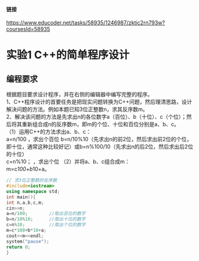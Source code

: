 #### 链接   
https://www.educoder.net/tasks/58935/1246987/zktic2rn793w?coursesId=58935

# 实验1 C++的简单程序设计
## 编程要求

根据题目要求设计程序，并在右侧的编辑器中编写完整的程序。  
1、C++程序设计的首要任务是把现实问题转换为C++问题，然后理清思路，设计解决问题的方法。例如本题已知3位正整数n，求其反序数m。  
2、解决该问题的方法是先求出n的各位数字a（百位）、b（十位）、c（个位）；然后将其重新组合成n的反序数m，即m的个位、十位和百位分别是a、b、c。  
（1）运用C++的方法求出a、b、c：  
a=n/100  ，求出个百位
b=n/10%10（先求出n的前2位，然后求出前2位的个位，即十位，通常这种比较好记）或b=n%100/10（先求出n的后2位，然后求出后2位的十位）  
c=n%10；  ，求出个位
（2）并将a、b、c组合成m：  
m=c*100+b*10+a。  

```c++  
// 求3位正整数的反序数
#include<iostream>
using namespace std;
int main(){
int n,a,b,c,m;
cin>>n;
a=n/100;        //取出百位的数字
b=n/10%10;      //取出十位的数字
c=n%10;         //取出个位的数字
m=c*100+b*10+a;
cout<<m<<endl;
system("pause");
return 0;
}
```
